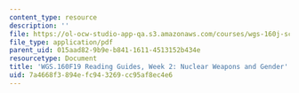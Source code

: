 ```yaml
---
content_type: resource
description: ''
file: https://ol-ocw-studio-app-qa.s3.amazonaws.com/courses/wgs-160j-science-activism-gender-race-and-power-fall-2019/7a4668f3894efc943269cc95af8ec4e6_MITWGS_160F19_Wk2ReadingGuide.pdf
file_type: application/pdf
parent_uid: 015aad82-9b9e-b841-1611-4513152b434e
resourcetype: Document
title: 'WGS.160F19 Reading Guides, Week 2: Nuclear Weapons and Gender'
uid: 7a4668f3-894e-fc94-3269-cc95af8ec4e6
---
```

